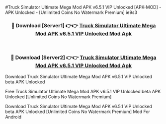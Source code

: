 #Truck Simulator Ultimate Mega Mod APK v6.5.1 VIP Unlocked [APK-MOD] - APK Unlocked - [Unlimited Coins No Watermark Premium] ie9s3



<div align="center">

<h3>🔴 Download [Server1] 👉👉 <a href="https://momento.my/?title=Truck_Simulator_Ultimate_Mega_Mod_APK_v6.5.1_VIP_Unlocked">Truck Simulator Ultimate Mega Mod APK v6.5.1 VIP Unlocked Mod Apk</a></h3><br>

<h3>🔴 Download [Server2] 👉👉 <a href="https://momento.my/?title=Truck_Simulator_Ultimate_Mega_Mod_APK_v6.5.1_VIP_Unlocked">Truck Simulator Ultimate Mega Mod APK v6.5.1 VIP Unlocked Mod Apk</a></h3>
</div>



Download Truck Simulator Ultimate Mega Mod APK v6.5.1 VIP Unlocked beta APK Unlocked

Free Truck Simulator Ultimate Mega Mod APK v6.5.1 VIP Unlocked beta APK Unlocked [Unlimited Coins No Watermark Premium]

Download Truck Simulator Ultimate Mega Mod APK v6.5.1 VIP Unlocked beta APK Unlocked [Unlimited Coins No Watermark Premium] Mod For Android
